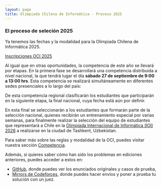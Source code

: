 ```yaml
---
layout: page
title: Olimpiada Chilena de Informática - Proceso 2025
---
```


### El proceso de seleción 2025

Ya tenemos las fechas y la modalidad para la Olimpiada Chilena de Informática 2025.

[Inscripciones OCI 2025](https://forms.gle/YuLhBPdMqCjwpj2V7)

Al igual que en otras oportunidades, la competencia de este año se llevará por etapas. En la primera fase se desarrollará una competencia distribuida a nivel nacional, la que tendrá lugar el día **sábado 27 de septiembre de 9:00 a 13:00 hrs**. Esta competencia se realizará simultáneamente en diferentes sedes presenciales a lo largo del país:

De esta competencia regional clasificarán los estudiantes que participarán en la siguiente etapa, la final nacional, cuya fecha está aún por definir.

En esta final se seleccionarán a los estudiantes que formarán parte de la selección nacional, quienes recibirán un entrenamiento especial por varias semanas, para finalmente realizar la selección del equipo de estudiantes que representará a Chile en la [Olimpiada Internacional de Informática (IOI) 2026](https://ioi2026.uz/) a realizarse en la ciudad de Tashkent, Uzbekistan.

Para saber más sobre las reglas y modalidad de la OCI, puedes visitar nuestra sección [Competencia](/competencia).

Además, si quieres saber cómo han sido los problemas en ediciones anteriores, puedes acceder a estos en:
* [GitHub](https://github.com/OCIoficial/competencias-pasadas), donde puedes ver los enunciados originales y casos de prueba,
* [Mirrors de Codeforces](https://codeforces.com/group/8B2vuLrui5/contests), donde puedes hacer envíos y poner a prueba tu solución con un juez.
